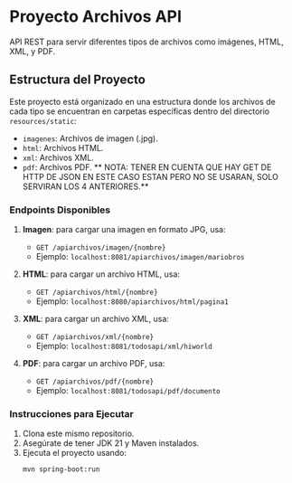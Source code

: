 # Proyecto Archivos API

API REST para servir diferentes tipos de archivos como imágenes, HTML, XML, y PDF.

## Estructura del Proyecto

Este proyecto está organizado en una estructura donde los archivos de cada tipo se encuentran en carpetas específicas dentro del directorio `resources/static`:

- `imagenes`: Archivos de imagen (.jpg).
- `html`: Archivos HTML.
- `xml`: Archivos XML.
- `pdf`: Archivos PDF.
 ** NOTA: TENER EN CUENTA QUE HAY GET DE HTTP DE JSON EN ESTE CASO ESTAN PERO NO SE USARAN, SOLO SERVIRAN LOS 4 ANTERIORES.**
### Endpoints Disponibles

1. **Imagen**: para cargar una imagen en formato JPG, usa:
    - `GET /apiarchivos/imagen/{nombre}`
    - Ejemplo: `localhost:8081/apiarchivos/imagen/mariobros`

2. **HTML**: para cargar un archivo HTML, usa:
    - `GET /apiarchivos/html/{nombre}`
    - Ejemplo: `localhost:8080/apiarchivos/html/pagina1`

3. **XML**: para cargar un archivo XML, usa:
    - `GET /apiarchivos/xml/{nombre}`
    - Ejemplo: `localhost:8081/todosapi/xml/hiworld`

5. **PDF**: para cargar un archivo PDF, usa:
    - `GET /apiarchivos/pdf/{nombre}`
    - Ejemplo: `localhost:8081/todosapi/pdf/documento`

### Instrucciones para Ejecutar

1. Clona este mismo repositorio.
2. Asegúrate de tener JDK 21 y Maven instalados.
3. Ejecuta el proyecto usando:
   ```bash
   mvn spring-boot:run
